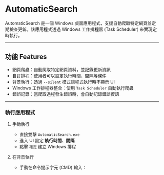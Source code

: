 ﻿# AutomaticSearch

AutomaticSearch 是一個 Windows 桌面應用程式，支援自動爬取特定網頁並定期檢查更新。該應用程式透過 Windows 工作排程器 (Task Scheduler) 來實現定時執行。

---

## 功能 Features
- 網頁爬蟲：自動爬取特定網頁資料，並記錄更新資訊
- 自訂排程：使用者可以設定執行時間、間隔等條件
- 背景執行：透過 `--silent` 模式讓程式執行時不顯示 UI
- Windows 工作排程器整合：使用 `Task Scheduler` 自動執行爬蟲
- 錯誤記錄：當爬取過程發生錯誤時，會自動記錄錯誤資訊

---

### 執行應用程式


1. 手動執行
   - 直接雙擊 `AutomaticSearch.exe`
   - 進入 UI 設定 **執行時間**、**間隔**
   - 點擊 `確定` 建立 Windows 排程

2. 在背景執行
   - 手動在命令提示字元 (CMD) 輸入：
    
